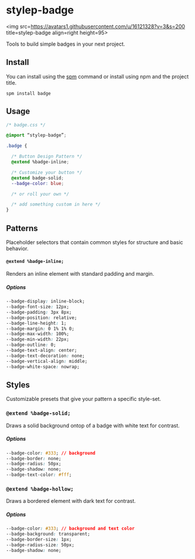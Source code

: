 # stylep-badge
<img src=https://avatars1.githubusercontent.com/u/16121328?v=3&s=200 title=stylep-badge align=right height=95>

Tools to build simple badges in your next project.

## Install
You can install using the [spm](https://github.com/stylep/stylep) command or install using npm and the project title.

``` shell
spm install badge
```

## Usage
``` css
/* badge.css */

@import “stylep-badge”;

.badge {

  /* Button Design Pattern */
  @extend %badge-inline;

  /* Customize your button */
  @extend badge-solid;
  --badge-color: blue;

  /* or roll your own */

  /* add something custom in here */
}
```

## Patterns
Placeholder selectors that contain common styles for structure and basic behavior.

#### `@extend %badge-inline;`
Renders an inline element with standard padding and margin.

##### Options

```css
--badge-display: inline-block;
--badge-font-size: 12px;
--badge-padding: 3px 8px;
--badge-position: relative;
--badge-line-height: 1;
--badge-margin: 0 1% 1% 0;
--badge-max-width: 100%;
--badge-min-width: 22px;
--badge-outline: 0;
--badge-text-align: center;
--badge-text-decoration: none;
--badge-vertical-align: middle;
--badge-white-space: nowrap;
```

## Styles
Customizable presets that give your pattern a specific style-set.

### `@extend %badge-solid;`
Draws a solid background ontop of a badge with white text for contrast.

##### Options

```css
--badge-color: #333; // background
--badge-border: none;
--badge-radius: 50px;
--badge-shadow: none;
--badge-text-color: #fff;
```

### `@extend %badge-hollow;`
Draws a bordered element with dark text for contrast.

##### Options

```css
--badge-color: #333; // background and text color
--badge-background: transparent;
--badge-border-size: 1px;
--badge-radius-size: 50px;
--badge-shadow: none;
```

